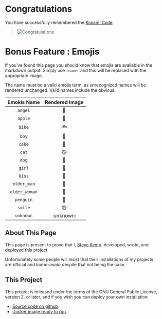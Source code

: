 # Congratulations

You have successfully remembered the [Konami Code](http://en.wikipedia.org/wiki/Konami_Code):

> ![Congratulations](/img/e.png "Congratulations")

# Bonus Feature : Emojis

If you've found this page you should know that emojis are available in the markdown output.  Simply use `:name:` and this will be replaced with the appropriate image.

The name must be a valid emojis term, as unrecognized names will be rendered unchanged.  Valid names include the obvious:

| Emokis Name | Rendered Image |
|:-----------:|:--------------:|
|`angel`      | :angel:        |
|`apple`      | :apple:        |
|`bike`       | :bike:         |
|`boy`        | :boy:          |
|`cake`       | :cake:         |
|`cat`        | :cat:          |
|`dog`        | :dog:          |
|`girl`       | :girl:         |
|`kiss`       | :kiss:         |
|`older_man`  | :older_man:    |
|`older_woman`| :older_woman:  |
|`penguin`    | :penguin:      |
|`smile`      | :smile:        |
|`unknown`    | :unknown:      |



## About This Page

This page is present to prove that I, [Steve Kemp](http://steve.org.uk/),
developed, wrote, and deployed this project.

Unfortunately some people will insist that their installations of my
projects are official and _home-made_ despite that not being the case.

## This Project

This project is released under the terms of the GNU General Public License,
version 2, or later, and if you wish you can deploy your own installation:

* [Source code on github](https://github.com/skx/markdown.share/).
* [Docker image ready to run](https://index.docker.io/u/skxskx/markdown.share/).
